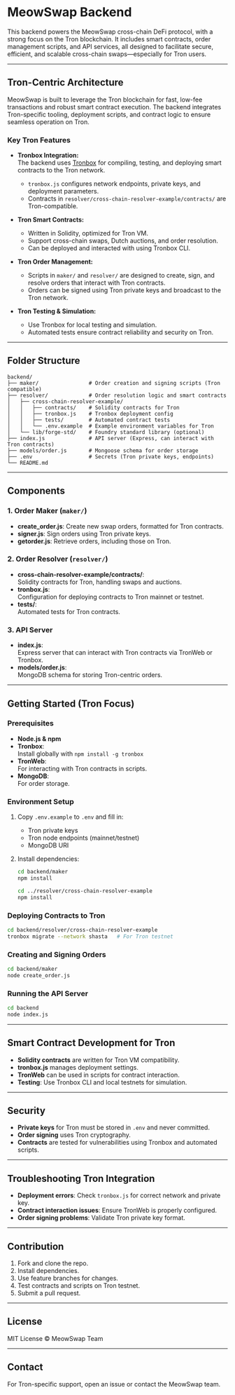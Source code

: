 # MeowSwap Backend

This backend powers the MeowSwap cross-chain DeFi protocol, with a strong focus on the Tron blockchain. It includes smart contracts, order management scripts, and API services, all designed to facilitate secure, efficient, and scalable cross-chain swaps—especially for Tron users.

---

## Tron-Centric Architecture

MeowSwap is built to leverage the Tron blockchain for fast, low-fee transactions and robust smart contract execution. The backend integrates Tron-specific tooling, deployment scripts, and contract logic to ensure seamless operation on Tron.

### Key Tron Features

- **Tronbox Integration:**  
  The backend uses [Tronbox](https://github.com/tronprotocol/tron-box) for compiling, testing, and deploying smart contracts to the Tron network.

  - `tronbox.js` configures network endpoints, private keys, and deployment parameters.
  - Contracts in `resolver/cross-chain-resolver-example/contracts/` are Tron-compatible.

- **Tron Smart Contracts:**

  - Written in Solidity, optimized for Tron VM.
  - Support cross-chain swaps, Dutch auctions, and order resolution.
  - Can be deployed and interacted with using Tronbox CLI.

- **Tron Order Management:**

  - Scripts in `maker/` and `resolver/` are designed to create, sign, and resolve orders that interact with Tron contracts.
  - Orders can be signed using Tron private keys and broadcast to the Tron network.

- **Tron Testing & Simulation:**
  - Use Tronbox for local testing and simulation.
  - Automated tests ensure contract reliability and security on Tron.

---

## Folder Structure

```
backend/
├── maker/                # Order creation and signing scripts (Tron compatible)
├── resolver/             # Order resolution logic and smart contracts
│   ├── cross-chain-resolver-example/
│   │   ├── contracts/    # Solidity contracts for Tron
│   │   ├── tronbox.js    # Tronbox deployment config
│   │   ├── tests/        # Automated contract tests
│   │   └── .env.example  # Example environment variables for Tron
│   └── lib/forge-std/    # Foundry standard library (optional)
├── index.js              # API server (Express, can interact with Tron contracts)
├── models/order.js       # Mongoose schema for order storage
├── .env                  # Secrets (Tron private keys, endpoints)
└── README.md
```

---

## Components

### 1. **Order Maker (`maker/`)**

- **create_order.js**: Create new swap orders, formatted for Tron contracts.
- **signer.js**: Sign orders using Tron private keys.
- **getorder.js**: Retrieve orders, including those on Tron.

### 2. **Order Resolver (`resolver/`)**

- **cross-chain-resolver-example/contracts/**:  
  Solidity contracts for Tron, handling swaps and auctions.
- **tronbox.js**:  
  Configuration for deploying contracts to Tron mainnet or testnet.
- **tests/**:  
  Automated tests for Tron contracts.

### 3. **API Server**

- **index.js**:  
  Express server that can interact with Tron contracts via TronWeb or Tronbox.
- **models/order.js**:  
  MongoDB schema for storing Tron-centric orders.

---

## Getting Started (Tron Focus)

### Prerequisites

- **Node.js & npm**
- **Tronbox**:  
  Install globally with `npm install -g tronbox`
- **TronWeb**:  
  For interacting with Tron contracts in scripts.
- **MongoDB**:  
  For order storage.

### Environment Setup

1. Copy `.env.example` to `.env` and fill in:

   - Tron private keys
   - Tron node endpoints (mainnet/testnet)
   - MongoDB URI

2. Install dependencies:

   ```bash
   cd backend/maker
   npm install

   cd ../resolver/cross-chain-resolver-example
   npm install
   ```

### Deploying Contracts to Tron

```bash
cd backend/resolver/cross-chain-resolver-example
tronbox migrate --network shasta   # For Tron testnet
```

### Creating and Signing Orders

```bash
cd backend/maker
node create_order.js
```

### Running the API Server

```bash
cd backend
node index.js
```

---

## Smart Contract Development for Tron

- **Solidity contracts** are written for Tron VM compatibility.
- **tronbox.js** manages deployment settings.
- **TronWeb** can be used in scripts for contract interaction.
- **Testing**: Use Tronbox CLI and local testnets for simulation.

---

## Security

- **Private keys** for Tron must be stored in `.env` and never committed.
- **Order signing** uses Tron cryptography.
- **Contracts** are tested for vulnerabilities using Tronbox and automated scripts.

---

## Troubleshooting Tron Integration

- **Deployment errors**: Check `tronbox.js` for correct network and private key.
- **Contract interaction issues**: Ensure TronWeb is properly configured.
- **Order signing problems**: Validate Tron private key format.

---

## Contribution

1. Fork and clone the repo.
2. Install dependencies.
3. Use feature branches for changes.
4. Test contracts and scripts on Tron testnet.
5. Submit a pull request.

---

## License

MIT License © MeowSwap Team

---

## Contact

For Tron-specific support, open an issue or contact the MeowSwap team.
